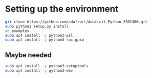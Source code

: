 # Setting up the environment
```sh
git clone https://github.com/adafruit/Adafruit_Python_SSD1306.git
sudo python3 setup.py install
cd examples
sudo apt install -y python3-pil
sudo apt install -y python3-rpi.gpio
```

## Maybe needed
```sh
sudo apt install -y python3-setuptools
sudo apt install -y python3-dev
```


